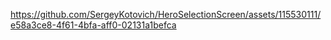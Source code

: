 

https://github.com/SergeyKotovich/HeroSelectionScreen/assets/115530111/e58a3ce8-4f61-4bfa-aff0-02131a1befca

